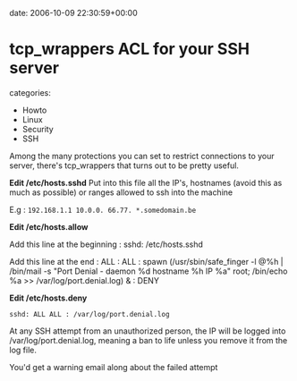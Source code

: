 


date: 2006-10-09 22:30:59+00:00


# tcp_wrappers ACL for your SSH server

categories:
- Howto
- Linux
- Security
- SSH


Among the many protections you can set to restrict connections to your server, there's tcp_wrappers that turns out to be pretty useful.


**Edit /etc/hosts.sshd**
Put into this file all the IP's, hostnames (avoid this as much as possible) or ranges allowed to ssh into the machine

E.g :
`192.168.1.1
10.0.0.
66.77.
*.somedomain.be`



**Edit /etc/hosts.allow**

Add this line at the beginning : 
sshd: /etc/hosts.sshd

Add this line at the end :
ALL : ALL : spawn (/usr/sbin/safe_finger -l @%h | /bin/mail -s "Port Denial - daemon %d hostname %h IP %a" root;  /bin/echo %a >> /var/log/port.denial.log) & : DENY


**Edit /etc/hosts.deny**

`sshd: ALL
ALL : /var/log/port.denial.log`


At any SSH attempt from an unauthorized person, the IP will be logged into /var/log/port.denial.log, meaning a ban to life unless you remove it from the log file.

You'd get a warning email along about the failed attempt
